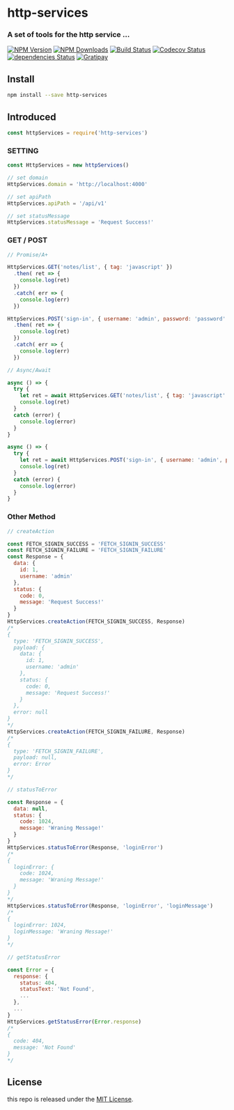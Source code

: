 # http-services

### A set of tools for the http service ...

[![NPM Version][npm-image]][npm-url]
[![NPM Downloads][downloads-image]][downloads-url]
[![Build Status][travis-image]][travis-url]
[![Codecov Status][codecov-image]][codecov-url]
[![dependencies Status][dependencies-image]][dependencies-url]
[![Gratipay][licensed-image]][licensed-url]


[npm-image]: https://img.shields.io/npm/v/http-services.svg
[npm-url]: https://www.npmjs.org/package/http-services
[downloads-image]: https://img.shields.io/npm/dm/http-services.svg
[downloads-url]: https://npmjs.org/package/http-services
[travis-image]: https://travis-ci.org/thondery/http-services.svg?branch=master
[travis-url]: https://travis-ci.org/thondery/http-services
[codecov-image]: https://img.shields.io/codecov/c/github/thondery/http-services/master.svg
[codecov-url]:   https://codecov.io/github/thondery/http-services?branch=master
[dependencies-image]: https://david-dm.org/thondery/http-services/status.svg
[dependencies-url]: https://david-dm.org/thondery/http-services
[licensed-image]: https://img.shields.io/badge/license-MIT-blue.svg
[licensed-url]: https://github.com/thondery/http-services/blob/master/LICENSE

## Install

```bash
npm install --save http-services
```

## Introduced

```javascript
const httpServices = require('http-services')
```

### SETTING

```javascript
const HttpServices = new httpServices()

// set domain
HttpServices.domain = 'http://localhost:4000'

// set apiPath
HttpServices.apiPath = '/api/v1'

// set statusMessage
HttpServices.statusMessage = 'Request Success!'
```


### GET / POST

```javascript
// Promise/A+

HttpServices.GET('notes/list', { tag: 'javascript' })
  .then( ret => {
    console.log(ret)
  })
  .catch( err => {
    console.log(err)
  })

HttpServices.POST('sign-in', { username: 'admin', password: 'password' })
  .then( ret => {
    console.log(ret)
  })
  .catch( err => {
    console.log(err)
  })

// Async/Await

async () => {
  try {
    let ret = await HttpServices.GET('notes/list', { tag: 'javascript' })
    console.log(ret)
  }
  catch (error) {
    console.log(error)
  }
}

async () => {
  try {
    let ret = await HttpServices.POST('sign-in', { username: 'admin', password: 'password' })
    console.log(ret)
  }
  catch (error) {
    console.log(error)
  }
}
```

### Other Method

```javascript
// createAction

const FETCH_SIGNIN_SUCCESS = 'FETCH_SIGNIN_SUCCESS'
const FETCH_SIGNIN_FAILURE = 'FETCH_SIGNIN_FAILURE'
const Response = {
  data: {
    id: 1,
    username: 'admin'
  },
  status: {
    code: 0,
    message: 'Request Success!'
  }
}
HttpServices.createAction(FETCH_SIGNIN_SUCCESS, Response)
/*
{
  type: 'FETCH_SIGNIN_SUCCESS',
  payload: {
    data: {
      id: 1,
      username: 'admin'
    },
    status: {
      code: 0,
      message: 'Request Success!'
    }
  },
  error: null
}
*/
HttpServices.createAction(FETCH_SIGNIN_FAILURE, Response)
/*
{
  type: 'FETCH_SIGNIN_FAILURE',
  payload: null,
  error: Error
}
*/

// statusToError

const Response = {
  data: null,
  status: {
    code: 1024,
    message: 'Wraning Message!'
  }
}
HttpServices.statusToError(Response, 'loginError')
/*
{
  loginError: {
    code: 1024,
    message: 'Wraning Message!'
  }
}
*/
HttpServices.statusToError(Response, 'loginError', 'loginMessage')
/*
{
  loginError: 1024,
  loginMessage: 'Wraning Message!'
}
*/

// getStatusError

const Error = {
  response: {
    status: 404,
    statusText: 'Not Found',
    ...
  },
  ...
}
HttpServices.getStatusError(Error.response)
/*
{
  code: 404,
  message: 'Not Found'
}
*/
```

## License

this repo is released under the [MIT License](https://github.com/thondery/http-services/blob/master/LICENSE).